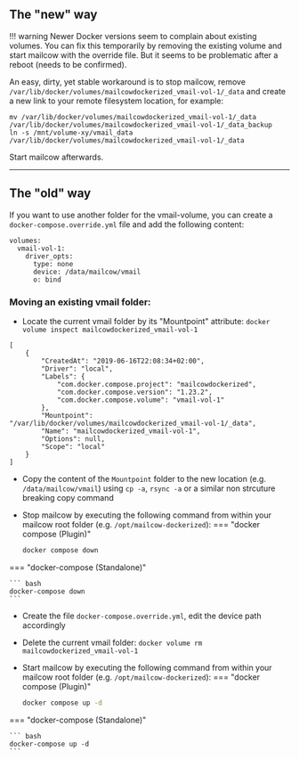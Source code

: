 ## The "new" way

!!! warning
    Newer Docker versions seem to complain about existing volumes. You can fix this temporarily by removing the existing volume and start mailcow with the override file. But it seems to be problematic after a reboot (needs to be confirmed).

An easy, dirty, yet stable workaround is to stop mailcow, remove `/var/lib/docker/volumes/mailcowdockerized_vmail-vol-1/_data` and create a new link to your remote filesystem location, for example:

```
mv /var/lib/docker/volumes/mailcowdockerized_vmail-vol-1/_data /var/lib/docker/volumes/mailcowdockerized_vmail-vol-1/_data_backup
ln -s /mnt/volume-xy/vmail_data /var/lib/docker/volumes/mailcowdockerized_vmail-vol-1/_data
```

Start mailcow afterwards.

---

## The "old" way

If you want to use another folder for the vmail-volume, you can create a `docker-compose.override.yml` file and add the following content:

```
volumes:
  vmail-vol-1:
    driver_opts:
      type: none
      device: /data/mailcow/vmail	
      o: bind
```

### Moving an existing vmail folder:

- Locate the current vmail folder by its "Mountpoint" attribute: `docker volume inspect mailcowdockerized_vmail-vol-1`

``` hl_lines="10"
[
    {
        "CreatedAt": "2019-06-16T22:08:34+02:00",
        "Driver": "local",
        "Labels": {
            "com.docker.compose.project": "mailcowdockerized",
            "com.docker.compose.version": "1.23.2",
            "com.docker.compose.volume": "vmail-vol-1"
        },
        "Mountpoint": "/var/lib/docker/volumes/mailcowdockerized_vmail-vol-1/_data",
        "Name": "mailcowdockerized_vmail-vol-1",
        "Options": null,
        "Scope": "local"
    }
]
```

- Copy the content of the `Mountpoint` folder to the new location (e.g. `/data/mailcow/vmail`) using `cp -a`, `rsync -a` or a similar non strcuture breaking copy command
- Stop mailcow by executing the following command from within your mailcow root folder (e.g. `/opt/mailcow-dockerized`):
=== "docker compose (Plugin)"

    ``` bash
    docker compose down
    ```

=== "docker-compose (Standalone)"

    ``` bash
    docker-compose down    
    ```
- Create the file `docker-compose.override.yml`, edit the device path accordingly
- Delete the current vmail folder: `docker volume rm mailcowdockerized_vmail-vol-1`
- Start mailcow by executing the following command from within your mailcow root folder (e.g. `/opt/mailcow-dockerized`):
=== "docker compose (Plugin)"

    ``` bash
    docker compose up -d
    ```

=== "docker-compose (Standalone)"

    ``` bash  
    docker-compose up -d
    ```